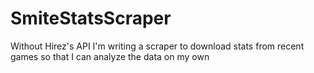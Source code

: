 # SmiteStatsScraper
Without Hirez's API I'm writing a scraper to download stats from recent games so that I can analyze the data on my own

